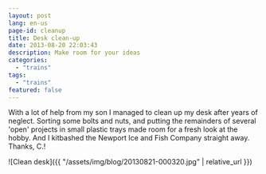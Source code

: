 ```yaml
---
layout: post
lang: en-us
page-id: cleanup
title: Desk clean-up
date: 2013-08-20 22:03:43
description: Make room for your ideas
categories:
  - "trains"
tags:
  - "trains"
featured: false
---
```


With a lot of help from my son I managed to clean up my desk after years of neglect.
Sorting some bolts and nuts, and putting the remainders of several 'open' projects in
small plastic trays made room for a fresh look at the hobby.
And I kitbashed the Newport Ice and Fish Company straight away. Thanks, C.!

![Clean desk]({{ "/assets/img/blog/20130821-000320.jpg" | relative_url }})
